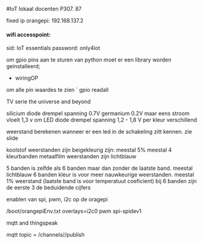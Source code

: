 #IoT 
lokaal docenten P307. 87

fixed ip orangepi: 192.168.137.2

#### wifi accesspoint: 
sid: IoT essentials
password: only4iot


om gpio pins aan te sturen van python moet er een library worden geinstalleerd;
- wiringOP

om alle pin waardes te zien
` gpio readall


TV serie
the universe and beyond

silicium diode drempel spanning 0.7V
germanium 0.2V maar eens stroom vloeit 1,3 v om
LED diode drempel spanning 1,2 - 1,8 V per kleur verschillend


weerstand berekenen wanneer er een led in de schakeling zitt kennen. zie slide





koolstof weerstanden zijn beigekleurig zijn: meestal 5%  meestal 4 kleurbanden
metaalfilm weerstanden zijn lichtblauw


5 banden is zelfde als 6 banden maar dan zonder de laatste band. meestal lichtblauw
6 banden kleur is voor meer nauwkeurige weerstanden. meestal 1% weerstand (laatste band is voor temperatuut coeficient)
bij 6 banden zijn de eerste 3 de beduidende cijfers


enablen van spi, pwm, i2c op de oragepi

/boot/orangepiEnv.txt
overlays=i2c0 pwm spi-spidev1



mqtt and thingspeak

mqtt topic = /channels/<channel ID>/publish